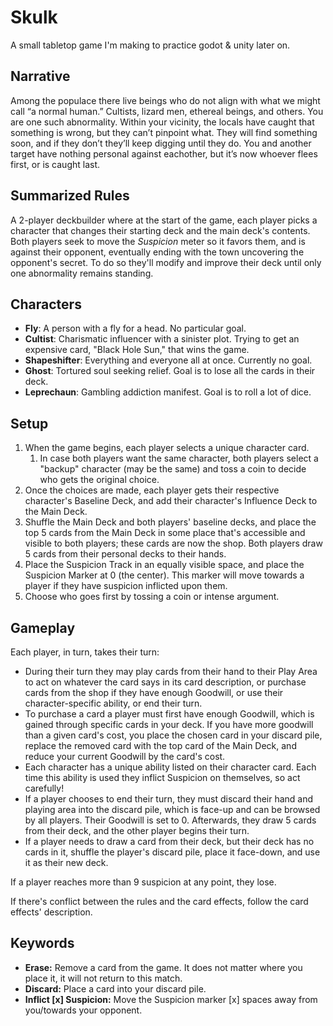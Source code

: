 # Skulk

A small tabletop game I'm making to practice godot & unity later on.

## Narrative

Among the populace there live beings who do not align with what we might call “a normal human.” Cultists, lizard men, ethereal beings, and others. You are one such abnormality.
Within your vicinity, the locals have caught that something is wrong, but they can’t pinpoint what. They will find something soon, and if they don’t they’ll keep digging until they do.
You and another target have nothing personal against eachother, but it’s now whoever flees first, or is caught last.

## Summarized Rules

A 2-player deckbuilder where at the start of the game, each player picks a character that changes their starting deck and the main deck's contents. Both players seek to move the *Suspicion* meter so it favors them, and is against their opponent, eventually ending with the town uncovering the opponent's secret. To do so they'll modify and improve their deck until only one abnormality remains standing.

## Characters

- **Fly**: A person with a fly for a head. No particular goal.
- **Cultist**: Charismatic influencer with a sinister plot. Trying to get an expensive card, "Black Hole Sun," that wins the game.
- **Shapeshifter**: Everything and everyone all at once. Currently no goal.
- **Ghost**: Tortured soul seeking relief. Goal is to lose all the cards in their deck.
- **Leprechaun**: Gambling addiction manifest. Goal is to roll a lot of dice.

## Setup

1. When the game begins, each player selects a unique character card.
    1. In case both players want the same character, both players select a "backup" character (may be the same) and toss a coin to decide who gets the original choice.
2. Once the choices are made, each player gets their respective character's Baseline Deck, and add their character's Influence Deck to the Main Deck.
3. Shuffle the Main Deck and both players' baseline decks, and place the top 5 cards from the Main Deck in some place that's accessible and visible to both players; these cards are now the shop. Both players draw 5 cards from their personal decks to their hands.
4. Place the Suspicion Track in an equally visible space, and place the Suspicion Marker at 0 (the center). This marker will move towards a player if they have suspicion inflicted upon them.
5. Choose who goes first by tossing a coin or intense argument.

## Gameplay

Each player, in turn, takes their turn:

- During their turn they may play cards from their hand to their Play Area to act on whatever the card says in its card description, or purchase cards from the shop if they have enough Goodwill, or use their character-specific ability, or end their turn.
- To purchase a card a player must first have enough Goodwill, which is gained through specific cards in your deck. If you have more goodwill than a given card's cost, you place the chosen card in your discard pile, replace the removed card with the top card of the Main Deck, and reduce your current Goodwill by the card's cost.
- Each character has a unique ability listed on their character card. Each time this ability is used they inflict Suspicion on themselves, so act carefully!
- If a player chooses to end their turn, they must discard their hand and playing area into the discard pile, which is face-up and can be browsed by all players. Their Goodwill is set to 0. Afterwards, they draw 5 cards from their deck, and the other player begins their turn.
- If a player needs to draw a card from their deck, but their deck has no cards in it, shuffle the player's discard pile, place it face-down, and use it as their new deck.

If a player reaches more than 9 suspicion at any point, they lose.

If there's conflict between the rules and the card effects, follow the card effects' description.

## Keywords

- **Erase:** Remove a card from the game. It does not matter where you place it, it will not return to this match.
- **Discard:** Place a card into your discard pile. 
- **Inflict [x] Suspicion:** Move the Suspicion marker [x] spaces away from you/towards your opponent.
